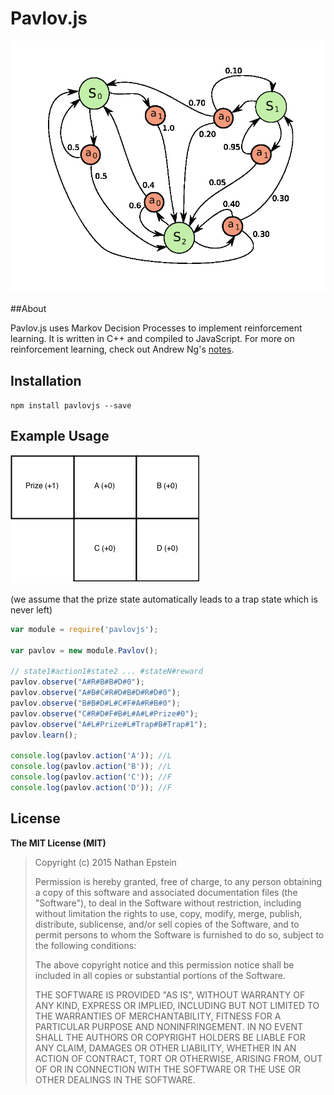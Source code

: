 # Pavlov.js

<img src="./img/MDP.png">

##About

Pavlov.js uses Markov Decision Processes to implement reinforcement learning. It is written in C++ and compiled to JavaScript. For more on reinforcement learning, check out Andrew Ng's <a href="http://cs229.stanford.edu/notes/cs229-notes12.pdf">notes</a>.

## Installation

`npm install pavlovjs --save`

## Example Usage

<img src="./img/example.png">

(we assume that the prize state automatically leads to a trap state which is never left)

```javascript
var module = require('pavlovjs');

var pavlov = new module.Pavlov();

// state1#action1#state2 ... #stateN#reward
pavlov.observe("A#R#B#B#D#0");
pavlov.observe("A#B#C#R#D#B#D#R#D#0");
pavlov.observe("B#B#D#L#C#F#A#R#B#0");
pavlov.observe("C#R#D#F#B#L#A#L#Prize#0");
pavlov.observe("A#L#Prize#L#Trap#B#Trap#1");
pavlov.learn();

console.log(pavlov.action('A')); //L
console.log(pavlov.action('B')); //L
console.log(pavlov.action('C')); //F
console.log(pavlov.action('D')); //F

```

## License

**The MIT License (MIT)**

> Copyright (c) 2015 Nathan Epstein
>
> Permission is hereby granted, free of charge, to any person obtaining a copy
> of this software and associated documentation files (the "Software"), to deal
> in the Software without restriction, including without limitation the rights
> to use, copy, modify, merge, publish, distribute, sublicense, and/or sell
> copies of the Software, and to permit persons to whom the Software is
> furnished to do so, subject to the following conditions:
>
> The above copyright notice and this permission notice shall be included in
> all copies or substantial portions of the Software.
>
> THE SOFTWARE IS PROVIDED "AS IS", WITHOUT WARRANTY OF ANY KIND, EXPRESS OR
> IMPLIED, INCLUDING BUT NOT LIMITED TO THE WARRANTIES OF MERCHANTABILITY,
> FITNESS FOR A PARTICULAR PURPOSE AND NONINFRINGEMENT. IN NO EVENT SHALL THE
> AUTHORS OR COPYRIGHT HOLDERS BE LIABLE FOR ANY CLAIM, DAMAGES OR OTHER
> LIABILITY, WHETHER IN AN ACTION OF CONTRACT, TORT OR OTHERWISE, ARISING FROM,
> OUT OF OR IN CONNECTION WITH THE SOFTWARE OR THE USE OR OTHER DEALINGS IN
> THE SOFTWARE.
